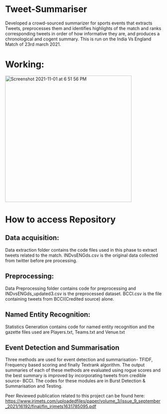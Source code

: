 # Tweet-Summariser
 Developed a crowd-sourced summarizer for sports events that extracts Tweets, preprocesses them and identifies highlights of the match and ranks corresponding tweets in order of how informative they are, and produces a chronological and cogent summary. This is run on the India Vs England Match of 23rd march 2021. 


# Working:
<img width="405" alt="Screenshot 2021-11-01 at 6 51 56 PM" src="https://user-images.githubusercontent.com/93538009/139701016-cd6bdba3-b928-4422-a67b-0f77eac6c6b8.png">

# How to access Repository
## Data acquisition:
Data extraction folder contains the code files used in this phase to extract tweets related to the match. INDvsENGds.csv is the original data collected from twitter before pre processing. 
## Preprocessing:
Data Preprocessing folder contains code for preprocessing and INDvsENGds_updated3.csv is the preprocessed dataset. BCCI.csv is the file containing tweets from BCCI(Credited source) alone.
## Named Entity Recognition:
Statistics Generation contains code for named entity recognition and the gazette files used are Players.txt, Teams.txt and Venue.txt
## Event Detection and Summarisation
Three methods are used for event detection and summarisation- TFIDF, Frequency based scoring and finally Textrank algorithm. The output summaries of each of these methods are evaluated using rogue scores and the best summary is improved by incorporating tweets from credible source- BCCI. 
The codes for these modules are in Burst Detection & Summarisation and Testing.

Peer Reviewed publication related to this project can be found here: https://www.irjmets.com/uploadedfiles/paper/volume_3/issue_9_september_2021/16192/final/fin_irjmets1631785095.pdf 
